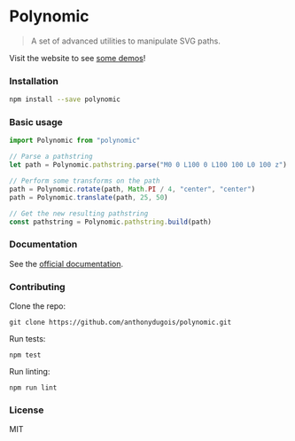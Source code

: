 # Polynomic

> A set of advanced utilities to manipulate SVG paths.

Visit the website to see [some demos](http://anthonydugois.com/polynomic/)!

### Installation

```sh
npm install --save polynomic
```

### Basic usage

```js
import Polynomic from "polynomic"

// Parse a pathstring
let path = Polynomic.pathstring.parse("M0 0 L100 0 L100 100 L0 100 z")

// Perform some transforms on the path
path = Polynomic.rotate(path, Math.PI / 4, "center", "center")
path = Polynomic.translate(path, 25, 50)

// Get the new resulting pathstring
const pathstring = Polynomic.pathstring.build(path)
```

### Documentation

See the [official documentation](http://anthonydugois.com/polynomic/).

### Contributing

Clone the repo:

```
git clone https://github.com/anthonydugois/polynomic.git
```

Run tests:

```
npm test
```

Run linting:

```
npm run lint
```

### License

MIT
